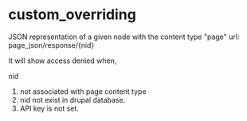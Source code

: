 # custom_overriding

JSON representation of a given node with the content type "page"
url: page_json/response/{nid}

It will show access denied when,

nid  
1. not associated with page content type
2. nid not exist in drupal database.
3. API key is not set.
